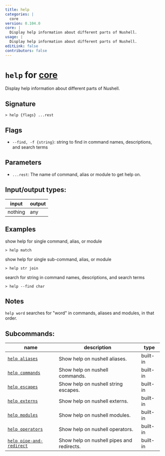 ```yaml
---
title: help
categories: |
  core
version: 0.104.0
core: |
  Display help information about different parts of Nushell.
usage: |
  Display help information about different parts of Nushell.
editLink: false
contributors: false
---
```

<!-- This file is automatically generated. Please edit the command in https://github.com/nushell/nushell instead. -->

# `help` for [core](/commands/categories/core.md)

<div class='command-title'>Display help information about different parts of Nushell.</div>

## Signature

```> help {flags} ...rest```

## Flags

 -  `--find, -f {string}`: string to find in command names, descriptions, and search terms

## Parameters

 -  `...rest`: The name of command, alias or module to get help on.


## Input/output types:

| input   | output |
| ------- | ------ |
| nothing | any    |
## Examples

show help for single command, alias, or module
```nu
> help match

```

show help for single sub-command, alias, or module
```nu
> help str join

```

search for string in command names, descriptions, and search terms
```nu
> help --find char

```

## Notes
`help word` searches for "word" in commands, aliases and modules, in that order.

## Subcommands:

| name                                                                 | description                               | type     |
| -------------------------------------------------------------------- | ----------------------------------------- | -------- |
| [`help aliases`](/commands/docs/help_aliases.md)                     | Show help on nushell aliases.             | built-in |
| [`help commands`](/commands/docs/help_commands.md)                   | Show help on nushell commands.            | built-in |
| [`help escapes`](/commands/docs/help_escapes.md)                     | Show help on nushell string escapes.      | built-in |
| [`help externs`](/commands/docs/help_externs.md)                     | Show help on nushell externs.             | built-in |
| [`help modules`](/commands/docs/help_modules.md)                     | Show help on nushell modules.             | built-in |
| [`help operators`](/commands/docs/help_operators.md)                 | Show help on nushell operators.           | built-in |
| [`help pipe-and-redirect`](/commands/docs/help_pipe-and-redirect.md) | Show help on nushell pipes and redirects. | built-in |